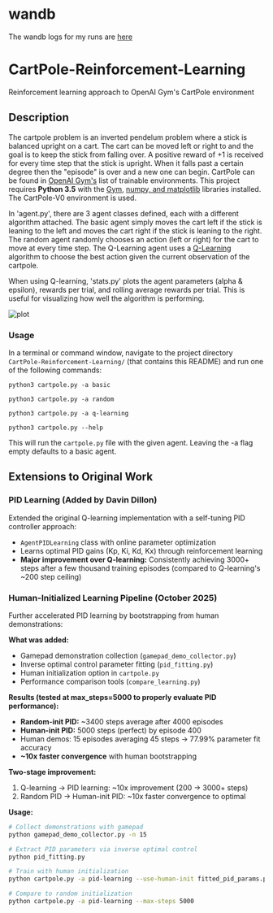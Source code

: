 
# wandb
The wandb logs for my runs are [here](https://wandb.ai/davindillon-ohio-university/cartpole-qlearning?nw=nwuserdavindillon)


# CartPole-Reinforcement-Learning
Reinforcement learning approach to OpenAI Gym's CartPole environment


## Description
The cartpole problem is an inverted pendelum problem where a stick is balanced upright on a cart. The cart can be moved left or right to and the goal is to keep the stick from falling over. A positive reward of +1 is received for every time step that the stick is upright. When it falls past a certain degree then the "episode" is over and a new one can begin. CartPole can be found in [OpenAI Gym's](https://gym.openai.com) list of trainable environments.
This project requires **Python 3.5** with the [Gym](https://gym.openai.com/docs), [numpy, and matplotlib](https://scipy.org/install.html)  libraries installed.
The CartPole-V0 environment is used.

In 'agent.py', there are 3 agent classes defined, each with a different algorithm attached. The basic agent simply moves the cart left if the stick is leaning to the left and moves the cart right if the stick is leaning to the right. The random agent randomly chooses an action (left or right) for the cart to move at every time step. The Q-Learning agent uses a [Q-Learning](https://en.wikipedia.org/wiki/Q-learning) algorithm to choose the best action given the current observation of the cartpole.

When using Q-learning, 'stats.py' plots the agent parameters (alpha & epsilon), rewards per trial, and rolling average rewards per trial. This is useful for visualizing how well the algorithm is performing.

![plot](https://github.com/enerrio/CartPole-Reinforcement-Learning/blob/master/plots.png)

### Usage

In a terminal or command window, navigate to the project directory `CartPole-Reinforcement-Learning/` (that contains this README) and run one of the following commands:

```python3 cartpole.py -a basic```

```python3 cartpole.py -a random```

```python3 cartpole.py -a q-learning```

```python3 cartpole.py --help ```

This will run the `cartpole.py` file with the given agent. Leaving the -a flag empty defaults to a basic agent.
## Extensions to Original Work

### PID Learning (Added by Davin Dillon)
Extended the original Q-learning implementation with a self-tuning PID controller approach:
- `AgentPIDLearning` class with online parameter optimization
- Learns optimal PID gains (Kp, Ki, Kd, Kx) through reinforcement learning
- **Major improvement over Q-learning:** Consistently achieving 3000+ steps after a few thousand training episodes (compared to Q-learning's ~200 step ceiling)

### Human-Initialized Learning Pipeline (October 2025)
Further accelerated PID learning by bootstrapping from human demonstrations:

**What was added:**
- Gamepad demonstration collection (`gamepad_demo_collector.py`) 
- Inverse optimal control parameter fitting (`pid_fitting.py`)
- Human initialization option in `cartpole.py`
- Performance comparison tools (`compare_learning.py`)

**Results (tested at max_steps=5000 to properly evaluate PID performance):**
- **Random-init PID:** ~3400 steps average after 4000 episodes
- **Human-init PID:** 5000 steps (perfect) by episode 400
- Human demos: 15 episodes averaging 45 steps → 77.99% parameter fit accuracy
- **~10x faster convergence** with human bootstrapping

**Two-stage improvement:**
1. Q-learning → PID learning: ~10x improvement (200 → 3000+ steps)
2. Random PID → Human-init PID: ~10x faster convergence to optimal

**Usage:**
```bash
# Collect demonstrations with gamepad
python gamepad_demo_collector.py -n 15

# Extract PID parameters via inverse optimal control
python pid_fitting.py

# Train with human initialization
python cartpole.py -a pid-learning --use-human-init fitted_pid_params.pkl --max-steps 5000

# Compare to random initialization
python cartpole.py -a pid-learning --max-steps 5000